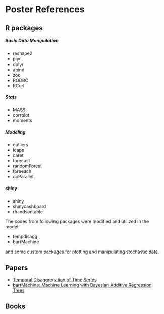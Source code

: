 # Poster References

## R packages
##### Basic Data Manipulation
- reshape2
- plyr
- dplyr
- abind
- zoo
- RODBC
- RCurl

##### Stats
- MASS
- corrplot
- moments

##### Modeling
- outliers
- leaps
- caret
- forecast
- randomForest
- foreeach
- doParallel

##### shiny
- shiny
- shinydashboard
- rhandsontable

The codes from following packages were modified and utilized in the model:
- tempdisagg
- bartMachine

and some custom packages for plotting and manipulating stochastic data.

## Papers
- [Temporal Disaggregation of Time Series](https://journal.r-project.org/archive/2013-2/sax-steiner.pdf)
- [bartMachine: Machine Learning with Bayesian Additive Regression Trees](https://cran.r-project.org/web/packages/bartMachine/vignettes/bartMachine.pdf)

## Books
